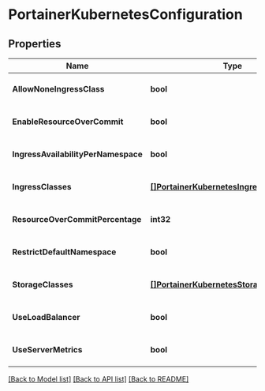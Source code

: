 # PortainerKubernetesConfiguration

## Properties
Name | Type | Description | Notes
------------ | ------------- | ------------- | -------------
**AllowNoneIngressClass** | **bool** |  | [optional] [default to null]
**EnableResourceOverCommit** | **bool** |  | [optional] [default to null]
**IngressAvailabilityPerNamespace** | **bool** |  | [optional] [default to null]
**IngressClasses** | [**[]PortainerKubernetesIngressClassConfig**](portainer.KubernetesIngressClassConfig.md) |  | [optional] [default to null]
**ResourceOverCommitPercentage** | **int32** |  | [optional] [default to null]
**RestrictDefaultNamespace** | **bool** |  | [optional] [default to null]
**StorageClasses** | [**[]PortainerKubernetesStorageClassConfig**](portainer.KubernetesStorageClassConfig.md) |  | [optional] [default to null]
**UseLoadBalancer** | **bool** |  | [optional] [default to null]
**UseServerMetrics** | **bool** |  | [optional] [default to null]

[[Back to Model list]](../README.md#documentation-for-models) [[Back to API list]](../README.md#documentation-for-api-endpoints) [[Back to README]](../README.md)


